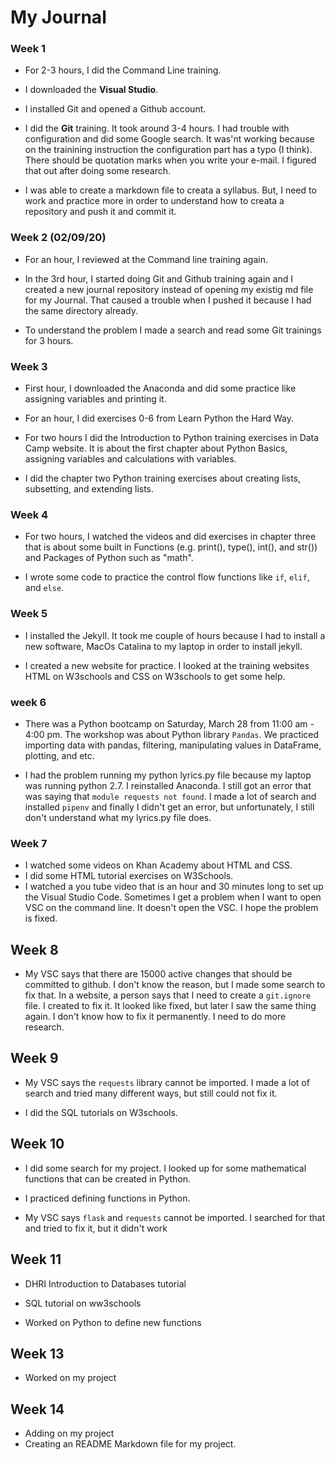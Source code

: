 # My Journal

### Week 1
 - For 2-3 hours, I did the Command Line training.
 
 - I downloaded the **Visual Studio**.

 - I installed Git and opened a Github account.

 - I did the **Git** training. It took around 3-4 hours. I had trouble with configuration and did some Google search. It was'nt working because on the trainining instruction the configuration part has a typo (I think). There should be quotation marks when you write your e-mail. I figured that out after doing some research.
 - I was able to create a markdown file to creata a syllabus. But, I need to work and practice more in order to understand how to creata a repository and push it and commit it.



 ### Week 2 (02/09/20)

 - For an hour, I reviewed at the Command line training again.

 - In the 3rd hour, I started doing Git and Github training again and I created a new journal repository instead of opening my existig md file for my Journal. That caused a trouble when I pushed it because I had the same directory already. 

 - To understand the problem I made a search and read some Git trainings for 3 hours. 

 

 ###  Week 3
- First hour, I downloaded the Anaconda and did some practice like assigning variables and printing it.
 - For an hour, I did exercises 0-6 from Learn Python the Hard Way.
 - For two hours I did the Introduction to Python training exercises in Data Camp website. It is about the first chapter about Python Basics, assigning variables and calculations with variables.

 - I did the chapter two Python training exercises about creating lists, subsetting, and extending lists.

 

### Week 4

- For two hours, I watched the videos and did exercises in chapter three that is about some built in Functions (e.g. print(), type(), int(), and str()) and Packages of Python such as "math".

- I wrote some code to practice the  control flow functions like `if`, `elif`, and `else`.

 ### Week 5

 - I installed the Jekyll. It took me couple of hours because I had to install a new software, MacOs Catalina to my laptop in order to install jekyll.

 - I created a new website for practice. I looked at the training websites HTML on W3schools and CSS on W3schools to get some help.

 



 ### week 6
 - There was a Python bootcamp on Saturday, March 28 from 11:00 am - 4:00 pm. The workshop was about Python library `Pandas`. We practiced importing data with pandas, filtering, manipulating values in DataFrame, plotting, and etc.

 - I had the problem running my python lyrics.py file because my laptop was running python 2.7. I reinstalled Anaconda. I still got an error that was saying that `module requests not found`. I made a lot of search and installed `pipenv` and finally I didn't get an error, but unfortunately, I still don't understand what my lyrics.py file does.

 ### Week 7
 - I watched some videos on Khan Academy about HTML and CSS.
 - I did some HTML tutorial exercises on  W3Schools.
 - I watched a  you tube video that is an hour and 30 minutes long to set up the Visual Studio Code. Sometimes I get a problem when I want to open VSC on the command line. It doesn't open the VSC. I hope the problem is fixed. 
 

 ## Week 8 
-  My VSC says that there are 15000 active changes that should be committed to github. I don't know the reason, but I made some search to fix that. In a website, a person says that I need to create a `git.ignore` file. I created to fix it. It looked like fixed, but later I saw the same thing again. I don't know how to fix it permanently. I need to do more research.

## Week 9
- My VSC says the `requests` library cannot be imported. I made a lot of search and tried many different ways, but still could not fix it.

- I did the SQL tutorials on W3schools.

## Week 10

- I did some search for my project. I looked up for some mathematical functions that can be created in Python. 

- I practiced defining functions in Python.

- My VSC says `flask` and `requests` cannot be imported. I searched for that and tried to fix it, but it didn't work

## Week 11
- DHRI Introduction to Databases tutorial

- SQL tutorial on ww3schools

- Worked on Python to define new functions

## Week 13

- Worked on my project 

## Week 14

- Adding on my project
- Creating an README Markdown file for my project.